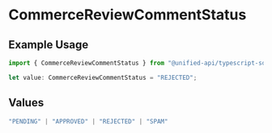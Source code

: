 # CommerceReviewCommentStatus

## Example Usage

```typescript
import { CommerceReviewCommentStatus } from "@unified-api/typescript-sdk/sdk/models/shared";

let value: CommerceReviewCommentStatus = "REJECTED";
```

## Values

```typescript
"PENDING" | "APPROVED" | "REJECTED" | "SPAM"
```